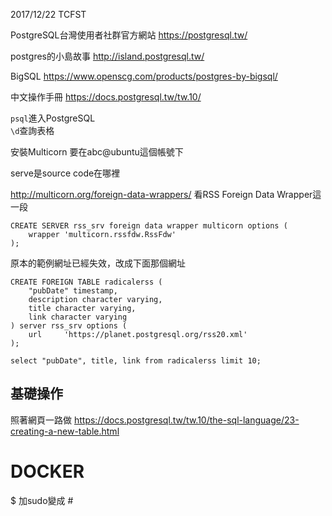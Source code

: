 2017/12/22 TCFST

PostgreSQL台灣使用者社群官方網站 https://postgresql.tw/  
  
postgres的小島故事 http://island.postgresql.tw/  
  
BigSQL https://www.openscg.com/products/postgres-by-bigsql/  
  

中文操作手冊 https://docs.postgresql.tw/tw.10/  



`psql`進入PostgreSQL  
`\d`查詢表格  
  
安裝Multicorn
要在abc@ubuntu這個帳號下  



serve是source code在哪裡

http://multicorn.org/foreign-data-wrappers/  看RSS Foreign Data Wrapper這一段  
```
CREATE SERVER rss_srv foreign data wrapper multicorn options (
    wrapper 'multicorn.rssfdw.RssFdw'
);
```
原本的範例網址已經失效，改成下面那個網址
```
CREATE FOREIGN TABLE radicalerss (
    "pubDate" timestamp,
    description character varying,
    title character varying,
    link character varying
) server rss_srv options (
    url     'https://planet.postgresql.org/rss20.xml'
);
```
```
select "pubDate", title, link from radicalerss limit 10;
```



## 基礎操作
照著網頁一路做
https://docs.postgresql.tw/tw.10/the-sql-language/23-creating-a-new-table.html

# DOCKER


$ 加sudo變成 #
